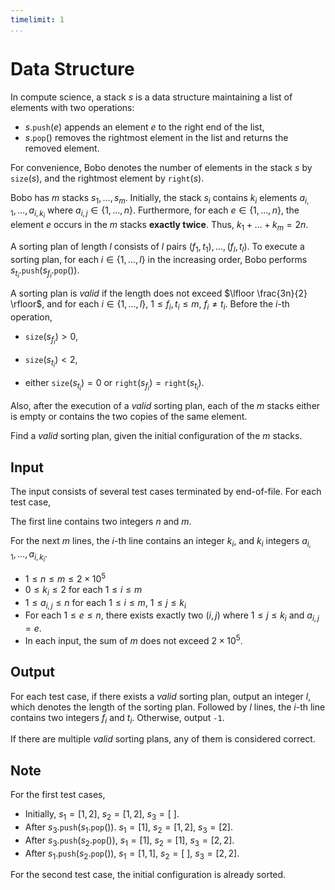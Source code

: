 ```yaml
---
timelimit: 1
...
```


# Data Structure

In compute science, a stack $s$ is a data structure maintaining a list of elements with two operations:

- $s.\mathtt{push}(e)$ appends an element $e$ to the right end of the list,
- $s.\mathtt{pop}()$ removes the rightmost element in the list and returns the removed element.

For convenience, Bobo denotes the number of elements in the stack $s$ by $\mathtt{size}(s)$, and the rightmost element by $\mathtt{right}(s)$.

Bobo has $m$ stacks $s_1, \dots, s_m$. Initially, the stack $s_i$ contains $k_i$ elements $a_{i, 1}, \dots, a_{i, k_i}$ where $a_{i, j} \in \{1, \dots, n\}$. Furthermore, for each $e \in \{1, \dots, n\}$, the element $e$ occurs in the $m$ stacks **exactly twice**.  Thus, $k_1 + \dots + k_m = 2 n$.

A sorting plan of length $l$ consists of $l$ pairs $(f_1, t_1), \dots, (f_l, t_l)$.  To execute a sorting plan, for each $i \in \{1, \dots ,l\}$ in the increasing order, Bobo performs $s_{t_i}.\mathtt{push}(s_{f_i}.\mathtt{pop}())$.

A sorting plan is *valid* if the length does not exceed $\lfloor \frac{3n}{2} \rfloor$, and for each $i \in \{1, \dots, l\}$, $1 \leq f_i, t_i \leq m$, $f_i \neq t_i$. Before the $i$-th operation,

* $\mathtt{size}(s_{f_i}) > 0$,
- $\mathtt{size}(s_{t_i}) < 2$,
* either $\mathtt{size}(s_{t_i}) = 0$ or $\mathtt{right}(s_{f_i}) = \mathtt{right}(s_{t_i})$.

Also, after the execution of a *valid* sorting plan, each of the $m$ stacks either is empty or contains the two copies of the same element.

Find a *valid* sorting plan, given the initial configuration of the $m$ stacks.

## Input

The input consists of several test cases terminated by end-of-file. For each test case,

The first line contains two integers $n$ and $m$.

For the next $m$ lines, the $i$-th line contains an integer $k_i$, and $k_i$ integers $a_{i, 1}, \dots, a_{i, k_i}$.

* $1 \le n \leq m \le 2 \times 10^5$
* $0 \leq k_i \leq 2$ for each $1 \leq i \leq m$
* $1 \leq a_{i, j} \leq n$ for each $1 \leq i \leq m$, $1 \leq j \leq k_i$
* For each $1 \leq e \leq n$, there exists exactly two $(i, j)$ where $1 \leq j \leq k_i$ and $a_{i, j} = e$.
* In each input, the sum of $m$ does not exceed $2 \times 10^5$.

## Output

For each test case, if there exists a *valid* sorting plan, output an integer $l$, which denotes the length of the sorting plan. Followed by $l$ lines, the $i$-th line contains two integers $f_i$ and $t_i$. Otherwise, output `-1`.

If there are multiple *valid* sorting plans, any of them is considered correct.

<!--SAMPLES-->

## Note

For the first test cases,

* Initially, $s_1 = [1, 2]$, $s_2 = [1, 2]$, $s_3 = [\ ]$.
* After $s_3.\mathtt{push}(s_1.\mathtt{pop}())$. $s_1 = [1]$, $s_2 = [1, 2]$, $s_3 = [2]$.
* After $s_3.\mathtt{push}(s_2.\mathtt{pop}())$, $s_1 = [1]$, $s_2 = [1]$, $s_3 = [2, 2]$.
* After $s_1.\mathtt{push}(s_2.\mathtt{pop}())$, $s_1 = [1, 1]$, $s_2 = [\ ]$, $s_3 = [2, 2]$.

For the second test case, the initial configuration is already sorted.
